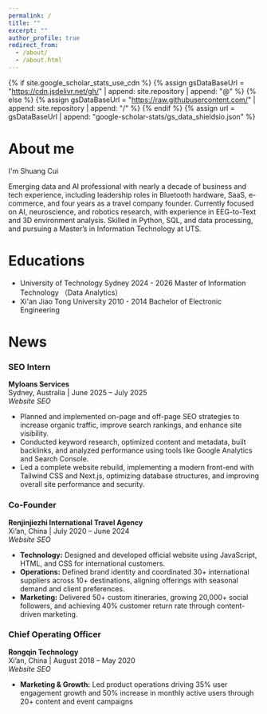 ```yaml
---
permalink: /
title: ""
excerpt: ""
author_profile: true
redirect_from: 
  - /about/
  - /about.html
---
```


{% if site.google_scholar_stats_use_cdn %}
{% assign gsDataBaseUrl = "https://cdn.jsdelivr.net/gh/" | append: site.repository | append: "@" %}
{% else %}
{% assign gsDataBaseUrl = "https://raw.githubusercontent.com/" | append: site.repository | append: "/" %}
{% endif %}
{% assign url = gsDataBaseUrl | append: "google-scholar-stats/gs_data_shieldsio.json" %}

<span class='anchor' id='about-me'></span>
# About me
I'm Shuang Cui

Emerging data and AI professional with nearly a decade of business and tech experience, including leadership roles in Bluetooth hardware, SaaS, e-commerce, and four years as a travel company founder. Currently focused on AI, neuroscience, and robotics research, with experience in EEG-to-Text and 3D environment analysis. Skilled in Python, SQL, and data processing, and pursuing a Master’s in Information Technology at UTS.

# Educations
- University of Technology Sydney                       2024 - 2026
Master of Information Technology （Data Analytics）
- Xi'an Jiao Tong University                                    2010 - 2014
Bachelor of Electronic Engineering

# News

### SEO Intern  
**Myloans Services**  
Sydney, Australia | June 2025 – July 2025  
*Website SEO*  

- Planned and implemented on-page and off-page SEO strategies to increase organic traffic, improve search rankings, and enhance site visibility.  
- Conducted keyword research, optimized content and metadata, built backlinks, and analyzed performance using tools like Google Analytics and Search Console.  
- Led a complete website rebuild, implementing a modern front-end with Tailwind CSS and Next.js, optimizing database structures, and improving overall site performance and security.  

### Co-Founder  
**Renjinjiezhi International Travel Agency**  
Xi’an, China | July 2020 – June 2024  
*Website SEO*  

- **Technology:** Designed and developed official website using JavaScript, HTML, and CSS for international customers.  
- **Operations:** Defined brand identity and coordinated 30+ international suppliers across 10+ destinations, aligning offerings with seasonal demand and client preferences.  
- **Marketing:** Delivered 50+ custom itineraries, growing 20,000+ social followers, and achieving 40% customer return rate through content-driven marketing.  

### Chief Operating Officer  
**Rongqin Technology**  
Xi’an, China | August 2018 – May 2020  
*Website SEO*  

- **Marketing & Growth:** Led product operations driving 35% user engagement growth and 50% increase in monthly active users through 20+ content and event campaigns
